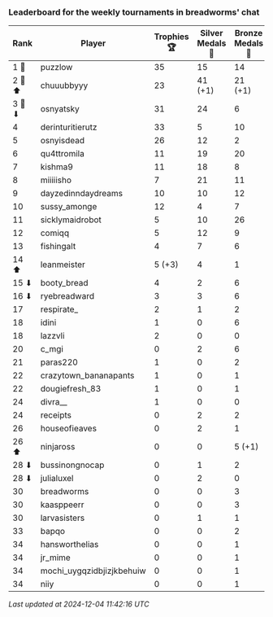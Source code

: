 ### Leaderboard for the weekly tournaments in breadworms' chat
| Rank | Player | Trophies 🏆 | Silver Medals 🥈 | Bronze Medals 🥉 | Points |
|------|--------|-------------|------------------|------------------|--------|
| 1 🥇 | puzzlow | 35 | 15 | 14 | 127.0 |
| 2 🥈 ⬆| chuuubbyyy | 23 | 41 (+1) | 21 (+1) | 120.5 (+1.5) |
| 3 🥉 ⬇| osnyatsky | 31 | 24 | 6 | 120.0 |
| 4 | derinturitierutz | 33 | 5 | 10 | 109.0 |
| 5 | osnyisdead | 26 | 12 | 2 | 91.0 |
| 6 | qu4ttromila | 11 | 19 | 20 | 62.0 |
| 7 | kishma9 | 11 | 18 | 8 | 55.0 |
| 8 | miiiiisho | 7 | 21 | 11 | 47.5 |
| 9 | dayzedinndaydreams | 10 | 10 | 12 | 46.0 |
| 10 | sussy_amonge | 12 | 4 | 7 | 43.5 |
| 11 | sicklymaidrobot | 5 | 10 | 26 | 38.0 |
| 12 | comiqq | 5 | 12 | 9 | 31.5 |
| 13 | fishingalt | 4 | 7 | 6 | 22.0 |
| 14 ⬆| leanmeister | 5 (+3) | 4 | 1 | 19.5 (+9.0) |
| 15 ⬇| booty_bread | 4 | 2 | 6 | 17.0 |
| 16 ⬇| ryebreadward | 3 | 3 | 6 | 15.0 |
| 17 | respirate_ | 2 | 1 | 2 | 8.0 |
| 18 | idini | 1 | 0 | 6 | 6.0 |
| 18 | lazzvli | 2 | 0 | 0 | 6.0 |
| 20 | c_mgi | 0 | 2 | 6 | 5.0 |
| 21 | paras220 | 1 | 0 | 2 | 4.0 |
| 22 | crazytown_bananapants | 1 | 0 | 1 | 3.5 |
| 22 | dougiefresh_83 | 1 | 0 | 1 | 3.5 |
| 24 | divra__ | 1 | 0 | 0 | 3.0 |
| 24 | receipts | 0 | 2 | 2 | 3.0 |
| 26 | houseofieaves | 0 | 2 | 1 | 2.5 |
| 26 ⬆| ninjaross | 0 | 0 | 5 (+1) | 2.5 (+0.5) |
| 28 ⬇| bussinongnocap | 0 | 1 | 2 | 2.0 |
| 28 ⬇| julialuxel | 0 | 2 | 0 | 2.0 |
| 30 | breadworms | 0 | 0 | 3 | 1.5 |
| 30 | kaasppeerr | 0 | 0 | 3 | 1.5 |
| 30 | larvasisters | 0 | 1 | 1 | 1.5 |
| 33 | bapqo | 0 | 0 | 2 | 1.0 |
| 34 | hansworthelias | 0 | 0 | 1 | 0.5 |
| 34 | jr_mime | 0 | 0 | 1 | 0.5 |
| 34 | mochi_uygqzidbjizjkbehuiw | 0 | 0 | 1 | 0.5 |
| 34 | niiy | 0 | 0 | 1 | 0.5 |

_Last updated at 2024-12-04 11:42:16 UTC_